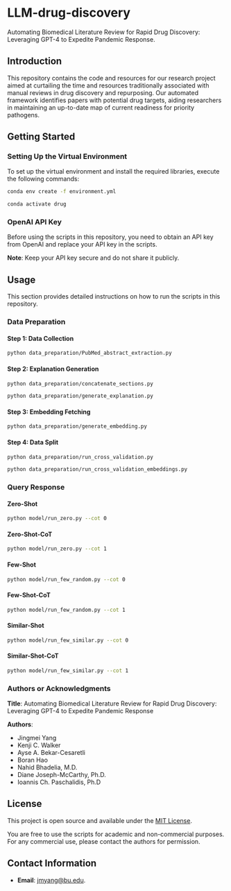 # LLM-drug-discovery
Automating Biomedical Literature Review for Rapid Drug Discovery: Leveraging GPT-4 to Expedite Pandemic Response.

## Introduction
This repository contains the code and resources for our research project aimed at curtailing the time and resources traditionally associated with manual reviews in drug discovery and repurposing. Our automated framework identifies papers with potential drug targets, aiding researchers in maintaining an up-to-date map of current readiness for priority pathogens.

## Getting Started

### Setting Up the Virtual Environment
To set up the virtual environment and install the required libraries, execute the following commands:

```bash
conda env create -f environment.yml

conda activate drug
```
### OpenAI API Key
Before using the scripts in this repository, you need to obtain an API key from OpenAI and replace your API key in the scripts.

**Note**: Keep your API key secure and do not share it publicly.


## Usage

This section provides detailed instructions on how to run the scripts in this repository.

### Data Preparation

#### Step 1: Data Collection

```bash
python data_preparation/PubMed_abstract_extraction.py
```

#### Step 2: Explanation Generation

```bash
python data_preparation/concatenate_sections.py

python data_preparation/generate_explanation.py
```

#### Step 3: Embedding Fetching

```bash
python data_preparation/generate_embedding.py
```

#### Step 4: Data Split

```bash
python data_preparation/run_cross_validation.py

python data_preparation/run_cross_validation_embeddings.py
```

### Query Response

#### Zero-Shot

```bash
python model/run_zero.py --cot 0
```

#### Zero-Shot-CoT

```bash
python model/run_zero.py --cot 1
```

#### Few-Shot

```bash
python model/run_few_random.py --cot 0
```

#### Few-Shot-CoT

```bash
python model/run_few_random.py --cot 1
```

#### Similar-Shot

```bash
python model/run_few_similar.py --cot 0
```

#### Similar-Shot-CoT

```bash
python model/run_few_similar.py --cot 1
```

### Authors or Acknowledgments

**Title**: Automating Biomedical Literature Review for Rapid Drug Discovery: Leveraging GPT-4 to Expedite Pandemic Response

**Authors**:
- Jingmei Yang
- Kenji C. Walker
- Ayse A. Bekar-Cesaretli
- Boran Hao
- Nahid Bhadelia, M.D.
- Diane Joseph-McCarthy, Ph.D.
- Ioannis Ch. Paschalidis, Ph.D


## License

This project is open source and available under the [MIT License](https://opensource.org/licenses/MIT).

You are free to use the scripts for academic and non-commercial purposes. For any commercial use, please contact the authors for permission.

## Contact Information

- **Email**: jmyang@bu.edu.





